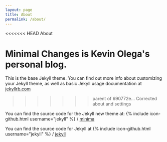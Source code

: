 ```yaml
---
layout: page
title: About
permalink: /about/
---
```

<<<<<<< HEAD
About

Minimal Changes is Kevin Olega's personal blog.
=======

This is the base Jekyll theme. You can find out more info about customizing your Jekyll theme, as well as basic Jekyll usage documentation at [jekyllrb.com](http://jekyllrb.com/)
>>>>>>> parent of 690772e... Corrected about and settings

You can find the source code for the Jekyll new theme at:
{% include icon-github.html username="jekyll" %} /
[minima](https://github.com/jekyll/minima)

You can find the source code for Jekyll at
{% include icon-github.html username="jekyll" %} /
[jekyll](https://github.com/jekyll/jekyll)
